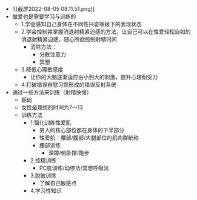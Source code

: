 - ![[截屏2022-08-05 08.11.51.png]]
- 做爱也是需要学习与训练的
	- 1.学会感知自己身体在不同性兴奋等级下的表现状态
	- 2.学会控制并掌握消退射精紧迫感的方法，让自己可以在性爱轻松自如的消退射精紧迫感，随心所欲控制射精时间
		- 消除方法：
			- 分散注意力
			- 冥想
	- 3.降低心理敏感度
		- 让你的大脑逐渐适应由小到大的刺激，提升心理耐受力
	- 4.打破错误自慰习惯形成的错误反射系统
- 通过一些方法来训练（射精快慢）
	- 基础
	- 女性最理想的时间为7～13
	- 训练方法
		- 1.强化训练性爱肌
			- 男人的核心部位都在身体的下半部分
			- 性爱肌：腰部/腹部/大腿部位的肌肉群统称
			- 腰部训练
				- 深蹲/俯卧撑/跑步
		- 2.控精训练
			- PC肌训练/动停法/冥想呼吸法
		- 3.脱敏训练
			- 了解自己敏感点
		- 4.学习性知识